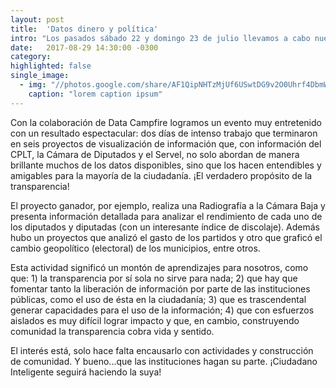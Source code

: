 ```yaml
---
layout: post
title:  'Datos dinero y política'
intro: "Los pasados sábado 22 y domingo 23 de julio llevamos a cabo nuestro desafío “Datos, Dinero y Partidos”, una hackathon en el que reunimos a 50 dater@s, diseñadores, periodistas y desarrolladores a trabajar en torno a la información que los partidos políticos de Chile están liberando a raíz de la nueva Ley de Partidos."
date:   2017-08-29 14:30:00 -0300
category:
highlighted: false
single_image:
  - img: "//photos.google.com/share/AF1QipNHTzMjUf6USwtDG9v2O0Uhrf4DbmWFPyZwhV7f5_kHyXKVW4FsWinn1x-yxt4QkA/photo/AF1QipM9gjnwWwp8NyJMiizejhv7L_unClxP2HRtjCZ2?key=R0lhM3RwTXlsNV9XR2dFQVh1TURITERkQU1NbE1B"
    caption: "lorem caption ipsum"
---
```

Con la colaboración de Data Campfire logramos un evento muy entretenido con un resultado espectacular: dos días de intenso trabajo que terminaron en seis proyectos de visualización de información que, con información del CPLT, la Cámara de Diputados y el Servel, no solo abordan de manera brillante muchos de los datos disponibles, sino que los hacen entendibles y amigables para la mayoría de la ciudadanía. ¡El verdadero propósito de la transparencia!

El proyecto ganador, por ejemplo, realiza una Radiografía a la Cámara Baja y presenta información detallada para analizar el rendimiento de cada uno de los diputados y diputadas (con un interesante índice de discolaje). Además hubo un proyectos que analizó el gasto de los partidos y otro que graficó el cambio geopolítico (electoral) de los municipios, entre otros.

Esta actividad significó un montón de aprendizajes para nosotros, como que: 1) la transparencia por sí sola no sirve para nada; 2) que hay que fomentar tanto la liberación de información por parte de las instituciones públicas, como el uso de ésta en la ciudadanía; 3) que es trascendental generar capacidades para el uso de la información; 4) que con esfuerzos aislados es muy difícil lograr impacto y que, en cambio, construyendo comunidad la transparencia cobra vida y sentido.

El interés está, solo hace falta encausarlo con actividades y construcción de comunidad. Y bueno...que las instituciones hagan su parte. ¡Ciudadano Inteligente seguirá haciendo la suya!
